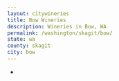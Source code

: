 ```yaml
---
layout: citywineries
title: Bow Wineries
description: Wineries in Bow, WA
permalink: /washington/skagit/bow/
state: wa
county: skagit
city: bow
---
```

-
